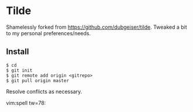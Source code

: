 # Tilde

Shamelessly forked from https://github.com/dubgeiser/tilde. Tweaked a bit to
my personal preferences/needs.

## Install

    $ cd
    $ git init
    $ git remote add origin <gitrepo>
    $ git pull origin master

Resolve conflicts as necessary.

vim:spell tw=78:
